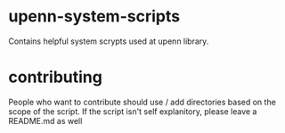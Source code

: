 upenn-system-scripts
==============

Contains helpful system scrypts used at upenn library.

contributing
==============

People who want to contribute should use / add directories based on the scope of the script.
If the script isn't self explanitory, please leave a README.md as well

